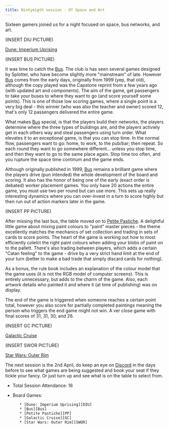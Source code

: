 ```yaml
---
title: Nintyeigth session - Of Space and Art
---
```


Sixteen gamers joined us for a night focused on space, bus networks, and art.

(INSERT DIU PICTURE)

[Dune: Imperium Uprising][DIU]

(INSERT BUS PICTURE)

It was time to catch the [Bus][Bus]. The club is has seen several games designed by Splotter, who have become slightly more "mainstream" of late. However [Bus][Bus] comes from the early days, originally from 1999 (yep, that old), although the copy played was the Capstone reprint from a few years ago (with updated art and components). The aim of the game, get passengers to take your buses to where they want to go (and score yourself some points). This is one of those low scoring games, where a single point is a very big deal - this winner (who was also the teacher and owner) scored 12, that's only 12 passengers delivered the entire game.

What makes [Bus][Bus] special, is that the players build their networks, the players determine where the three types of buildings are, and the players activiely get in each others way and steal passengers using turn order. What elevates it to an exceptional game, is that you can stop time. In the normal flow, passengers want to go: home, to work, to the pub/bar; then repeat. So each round they want to go somewhere different... unless you stop time, and then they want to go to the same place again. Stop time too often, and you rupture the space time continum and the game ends.

Although originally published in 1999, [Bus][Bus] remains a brilliant game where the players drive (pun intended) the whole development of the board and scoring. It also has the honor of being one of the early (exact order is debated) worker placement games. You only have 20 actions the entire game, you must use two per round but can use more. This sets up really interesting dynamics where you can over-invest in a turn to score highly but then run out of action markers later in the game. 

(INSERT PP PICTURE)

After missing the last bus, the table moved on to [Petite Pastiche][PP]. A delightful little game about mixing paint colours to "paint" master pieces - the theme excellently matches the mechanics of set collection and trading in sets of cards to score points. The heart of the game is working out how to most efficiently colelct the right paint colours when adding your blobs of paint on to the pallett. There's also trading between players, which adds a certain "Catan feeling" to the game - drive by a very strict hand limit at the end of your turn (better to make a bad trade that simply discard cards for nothing).

As a bonus, the rule book includes an explanation of the colour model that the game uses (it is not the RGB model of computer screens). This is entirely unnecessary, but adds to the charm of the game. Also, each artwork details who painted it and where it (at time of publishing) was on display.

The end of the game is triggered when someone reaches a certain point total, however you also score for partially completed paintings meaning the person who triggers the end game might not win. A ver close game with final scores of 31, 31, 30, and 26.

(INSERT GC PICTURE)

[Galactic Cruise][GC]

(INSERT SWOR PICTURE)

[Star Wars: Outer Rim][SWOR]




The next session is the 2nd April, do keep an eye on [Discord][Contact] in the days before to see what games are being suggested and book your seat if they tickle your fancy. Or just turn up and see what is on the table to select from.

* Total Session Attendance: 16
* Board Games:

         * [Dune: Imperium Uprising][DIU]
         * [Bus][Bus]
         * [Petite Pastiche][PP]
         * [Galactic Cruise][GC]
         * [Star Wars: Outer Rim][SWOR]

[DIU]: {{site.data.BoardGameLinks.DuneImperiumUprising.Link}}
[SWOR]: {{site.data.BoardGameLinks.StarWarsOuterRim.Link}}
[PP]: {{site.data.BoardGameLinks.PetitiePastiche.Link}}
[Bus]: {{site.data.BoardGameLinks.Bus.Link}}
[GC]: {{site.data.BoardGameLinks.GalacticCruise.Link}}

[Contact]: /Contact.html
